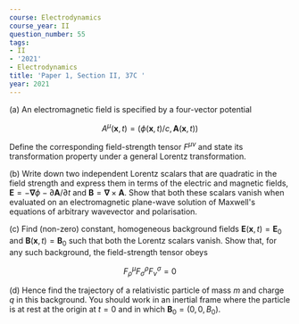 ```yaml
---
course: Electrodynamics
course_year: II
question_number: 55
tags:
- II
- '2021'
- Electrodynamics
title: 'Paper 1, Section II, 37C '
year: 2021
---
```




(a) An electromagnetic field is specified by a four-vector potential

$$A^{\mu}(\mathbf{x}, t)=(\phi(\mathbf{x}, t) / c, \mathbf{A}(\mathbf{x}, t))$$

Define the corresponding field-strength tensor $F^{\mu \nu}$ and state its transformation property under a general Lorentz transformation.

(b) Write down two independent Lorentz scalars that are quadratic in the field strength and express them in terms of the electric and magnetic fields, $\mathbf{E}=-\boldsymbol{\nabla} \phi-\partial \mathbf{A} / \partial t$ and $\mathbf{B}=\boldsymbol{\nabla} \times \mathbf{A}$. Show that both these scalars vanish when evaluated on an electromagnetic plane-wave solution of Maxwell's equations of arbitrary wavevector and polarisation.

(c) Find (non-zero) constant, homogeneous background fields $\mathbf{E}(\mathbf{x}, t)=\mathbf{E}_{0}$ and $\mathbf{B}(\mathbf{x}, t)=\mathbf{B}_{0}$ such that both the Lorentz scalars vanish. Show that, for any such background, the field-strength tensor obeys

$$F_{\rho}^{\mu} F_{\sigma}^{\rho} F_{\nu}^{\sigma}=0$$

(d) Hence find the trajectory of a relativistic particle of mass $m$ and charge $q$ in this background. You should work in an inertial frame where the particle is at rest at the origin at $t=0$ and in which $\mathbf{B}_{0}=\left(0,0, B_{0}\right)$.